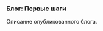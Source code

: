 <div class="card">
          <h3>Блог: Первые шаги</h3>
          <p>Описание опубликованного блога.</p>
        </div>
      </section>
    </div>
  </div>

  <script>
    // Функция проверки доступа по пин-коду
    function checkAccess() {
      // Предупреждение об эпилепсии
      alert("Внимание: на сайте присутствуют мерцающие элементы, которые могут вызвать приступ эпилепсии. Если вы чувствительны к мерцающему свету, будьте осторожны!");
      // Запрос пин-кода
      var pin = prompt("Для входа в сайт введите пин-код:");
      if (pin !== "5246") {
        alert("Неверный пин-код!");
        window.location.href = "https://google.com"; // Перенаправление при неправильном пин-коде
      } else {
        document.getElementById("mainContent").style.display = "block";
      }
    }

    // Функция для резкого мерцающего фона
    function changeBackground() {
      // Случайная задержка от 6 до 10 секунд
      let delay = Math.floor(Math.random() * (10000 - 6000 + 1)) + 6000;
      setTimeout(() => {
        // Резко меняем фон на черно-белый
        document.body.style.background = "linear-gradient(to bottom right, black, white)";
        // Через 50 мс возвращаем исходный черно-красный фон и запускаем цикл заново
        setTimeout(() => {
          document.body.style.background = "linear-gradient(to bottom right, black, red)";
          changeBackground();
        }, 50);
      }, delay);
    }

    // Функция для настройки навигации между секциями
    function setupNavigation() {
      const navLinks = document.querySelectorAll('nav a');
      const sections = document.querySelectorAll('.section');

      navLinks.forEach(link => {
        link.addEventListener('click', function(e) {
          e.preventDefault();
          // Скрываем все секции
          sections.forEach(section => section.classList.remove('active'));
          // Показываем выбранную секцию
          const sectionId = this.getAttribute('data-section');
          document.getElementById(sectionId).classList.add('active');
        });
      });
    }

    // Функция для случайного переключения на шрифт Nightcore (используется шрифт Rye)
    function toggleNightcoreFont() {
      let delay = Math.floor(Math.random() * (15000 - 10000 + 1)) + 10000; // задержка от 10 до 15 секунд
      setTimeout(() => {
        document.body.classList.add("nightcore");
        // Оставляем эффект на 3 секунды, затем возвращаем исходный стиль
        setTimeout(() => {
          document.body.classList.remove("nightcore");
          toggleNightcoreFont(); // Рекурсивный вызов для повторения эффекта
        }, 3000);
      }, delay);
    }

    // При загрузке страницы сначала проверяем доступ, затем запускаем фон, навигацию и эффект Nightcore
    window.onload = function() {
      checkAccess();
      changeBackground();
      setupNavigation();
      toggleNightcoreFont();
    };
  </script>
</body>
</html>
